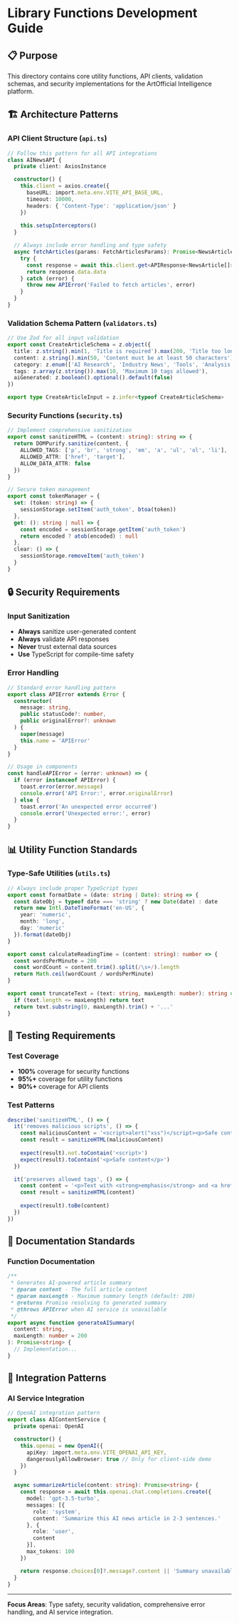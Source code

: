 # Library Functions Development Guide

## 📋 Purpose
This directory contains core utility functions, API clients, validation schemas, and security implementations for the ArtOfficial Intelligence platform.

## 🏗️ Architecture Patterns

### API Client Structure (`api.ts`)
```typescript
// Follow this pattern for all API integrations
class AINewsAPI {
  private client: AxiosInstance

  constructor() {
    this.client = axios.create({
      baseURL: import.meta.env.VITE_API_BASE_URL,
      timeout: 10000,
      headers: { 'Content-Type': 'application/json' }
    })
    
    this.setupInterceptors()
  }

  // Always include error handling and type safety
  async fetchArticles(params: FetchArticlesParams): Promise<NewsArticle[]> {
    try {
      const response = await this.client.get<APIResponse<NewsArticle[]>>('/articles', { params })
      return response.data.data
    } catch (error) {
      throw new APIError('Failed to fetch articles', error)
    }
  }
}
```

### Validation Schema Pattern (`validators.ts`)
```typescript
// Use Zod for all input validation
export const CreateArticleSchema = z.object({
  title: z.string().min(1, 'Title is required').max(200, 'Title too long'),
  content: z.string().min(50, 'Content must be at least 50 characters'),
  category: z.enum(['AI Research', 'Industry News', 'Tools', 'Analysis']),
  tags: z.array(z.string()).max(10, 'Maximum 10 tags allowed'),
  aiGenerated: z.boolean().optional().default(false)
})

export type CreateArticleInput = z.infer<typeof CreateArticleSchema>
```

### Security Functions (`security.ts`)
```typescript
// Implement comprehensive sanitization
export const sanitizeHTML = (content: string): string => {
  return DOMPurify.sanitize(content, {
    ALLOWED_TAGS: ['p', 'br', 'strong', 'em', 'a', 'ul', 'ol', 'li'],
    ALLOWED_ATTR: ['href', 'target'],
    ALLOW_DATA_ATTR: false
  })
}

// Secure token management
export const tokenManager = {
  set: (token: string) => {
    sessionStorage.setItem('auth_token', btoa(token))
  },
  get: (): string | null => {
    const encoded = sessionStorage.getItem('auth_token')
    return encoded ? atob(encoded) : null
  },
  clear: () => {
    sessionStorage.removeItem('auth_token')
  }
}
```

## 🔒 Security Requirements

### Input Sanitization
- **Always** sanitize user-generated content
- **Always** validate API responses
- **Never** trust external data sources
- **Use** TypeScript for compile-time safety

### Error Handling
```typescript
// Standard error handling pattern
export class APIError extends Error {
  constructor(
    message: string,
    public statusCode?: number,
    public originalError?: unknown
  ) {
    super(message)
    this.name = 'APIError'
  }
}

// Usage in components
const handleAPIError = (error: unknown) => {
  if (error instanceof APIError) {
    toast.error(error.message)
    console.error('API Error:', error.originalError)
  } else {
    toast.error('An unexpected error occurred')
    console.error('Unexpected error:', error)
  }
}
```

## 📊 Utility Function Standards

### Type-Safe Utilities (`utils.ts`)
```typescript
// Always include proper TypeScript types
export const formatDate = (date: string | Date): string => {
  const dateObj = typeof date === 'string' ? new Date(date) : date
  return new Intl.DateTimeFormat('en-US', {
    year: 'numeric',
    month: 'long',
    day: 'numeric'
  }).format(dateObj)
}

export const calculateReadingTime = (content: string): number => {
  const wordsPerMinute = 200
  const wordCount = content.trim().split(/\s+/).length
  return Math.ceil(wordCount / wordsPerMinute)
}

export const truncateText = (text: string, maxLength: number): string => {
  if (text.length <= maxLength) return text
  return text.substring(0, maxLength).trim() + '...'
}
```

## 🧪 Testing Requirements

### Test Coverage
- **100%** coverage for security functions
- **95%+** coverage for utility functions
- **90%+** coverage for API clients

### Test Patterns
```typescript
describe('sanitizeHTML', () => {
  it('removes malicious scripts', () => {
    const maliciousContent = '<script>alert("xss")</script><p>Safe content</p>'
    const result = sanitizeHTML(maliciousContent)
    
    expect(result).not.toContain('<script>')
    expect(result).toContain('<p>Safe content</p>')
  })

  it('preserves allowed tags', () => {
    const content = '<p>Text with <strong>emphasis</strong> and <a href="/">link</a></p>'
    const result = sanitizeHTML(content)
    
    expect(result).toBe(content)
  })
})
```

## 📝 Documentation Standards

### Function Documentation
```typescript
/**
 * Generates AI-powered article summary
 * @param content - The full article content
 * @param maxLength - Maximum summary length (default: 200)
 * @returns Promise resolving to generated summary
 * @throws APIError when AI service is unavailable
 */
export async function generateAISummary(
  content: string, 
  maxLength: number = 200
): Promise<string> {
  // Implementation...
}
```

## 🔄 Integration Patterns

### AI Service Integration
```typescript
// OpenAI integration pattern
export class AIContentService {
  private openai: OpenAI

  constructor() {
    this.openai = new OpenAI({
      apiKey: import.meta.env.VITE_OPENAI_API_KEY,
      dangerouslyAllowBrowser: true // Only for client-side demo
    })
  }

  async summarizeArticle(content: string): Promise<string> {
    const response = await this.openai.chat.completions.create({
      model: 'gpt-3.5-turbo',
      messages: [{
        role: 'system',
        content: 'Summarize this AI news article in 2-3 sentences.'
      }, {
        role: 'user',
        content
      }],
      max_tokens: 100
    })

    return response.choices[0]?.message?.content || 'Summary unavailable'
  }
}
```

---

**Focus Areas**: Type safety, security validation, comprehensive error handling, and AI service integration.
